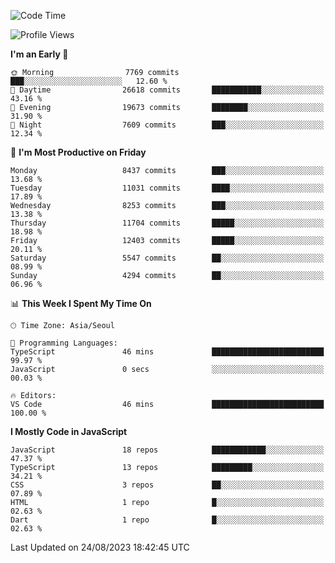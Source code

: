 <!--START_SECTION:waka-->
![Code Time](http://img.shields.io/badge/Code%20Time-5%2C325%20hrs%2059%20mins-blue)

![Profile Views](http://img.shields.io/badge/Profile%20Views-8-blue)

**I'm an Early 🐤** 

```text
🌞 Morning                7769 commits        ███░░░░░░░░░░░░░░░░░░░░░░   12.60 % 
🌆 Daytime                26618 commits       ███████████░░░░░░░░░░░░░░   43.16 % 
🌃 Evening                19673 commits       ████████░░░░░░░░░░░░░░░░░   31.90 % 
🌙 Night                  7609 commits        ███░░░░░░░░░░░░░░░░░░░░░░   12.34 % 
```
📅 **I'm Most Productive on Friday** 

```text
Monday                   8437 commits        ███░░░░░░░░░░░░░░░░░░░░░░   13.68 % 
Tuesday                  11031 commits       ████░░░░░░░░░░░░░░░░░░░░░   17.89 % 
Wednesday                8253 commits        ███░░░░░░░░░░░░░░░░░░░░░░   13.38 % 
Thursday                 11704 commits       █████░░░░░░░░░░░░░░░░░░░░   18.98 % 
Friday                   12403 commits       █████░░░░░░░░░░░░░░░░░░░░   20.11 % 
Saturday                 5547 commits        ██░░░░░░░░░░░░░░░░░░░░░░░   08.99 % 
Sunday                   4294 commits        ██░░░░░░░░░░░░░░░░░░░░░░░   06.96 % 
```


📊 **This Week I Spent My Time On** 

```text
🕑︎ Time Zone: Asia/Seoul

💬 Programming Languages: 
TypeScript               46 mins             █████████████████████████   99.97 % 
JavaScript               0 secs              ░░░░░░░░░░░░░░░░░░░░░░░░░   00.03 % 

🔥 Editors: 
VS Code                  46 mins             █████████████████████████   100.00 % 
```

**I Mostly Code in JavaScript** 

```text
JavaScript               18 repos            ████████████░░░░░░░░░░░░░   47.37 % 
TypeScript               13 repos            █████████░░░░░░░░░░░░░░░░   34.21 % 
CSS                      3 repos             ██░░░░░░░░░░░░░░░░░░░░░░░   07.89 % 
HTML                     1 repo              █░░░░░░░░░░░░░░░░░░░░░░░░   02.63 % 
Dart                     1 repo              █░░░░░░░░░░░░░░░░░░░░░░░░   02.63 % 
```




 Last Updated on 24/08/2023 18:42:45 UTC
<!--END_SECTION:waka-->
